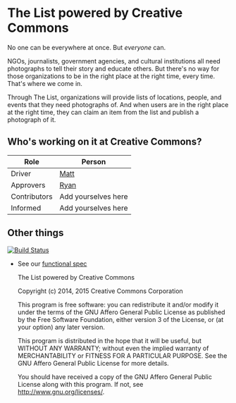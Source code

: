 The List powered by Creative Commons
====================================

No one can be everywhere at once. But *everyone* can.

NGOs, journalists, government agencies, and cultural institutions all
need photographs to tell their story and educate others. But there's
no way for those organizations to be in the right place at the right
time, every time. That's where we come in.

Through The List, organizations will provide lists of locations,
people, and events that they need photographs of. And when users are
in the right place at the right time, they can claim an item from the
list and publish a photograph of it.

## Who's working on it at Creative Commons?

| Role  | Person |
| ------------- | ------------- |
| Driver  | [Matt](https://github.com/mattl)  |
| Approvers  | [Ryan](https://github.com/ryanmerkley)  |
| Contributors | Add yourselves here |
| Informed | Add yourselves here |

## Other things

[![Build Status](https://travis-ci.org/creativecommons/list.svg?branch=master)](https://travis-ci.org/creativecommons/list)

* See our [functional spec](docs/spec.md)

    The List powered by Creative Commons
	
    Copyright (c) 2014, 2015 Creative Commons Corporation

    This program is free software: you can redistribute it and/or
    modify it under the terms of the GNU Affero General Public License
    as published by the Free Software Foundation, either version 3 of
    the License, or (at your option) any later version.

    This program is distributed in the hope that it will be useful,
    but WITHOUT ANY WARRANTY; without even the implied warranty of
    MERCHANTABILITY or FITNESS FOR A PARTICULAR PURPOSE.  See the GNU
    Affero General Public License for more details.

    You should have received a copy of the GNU Affero General Public
    License along with this program.  If not, see
    <http://www.gnu.org/licenses/>.

